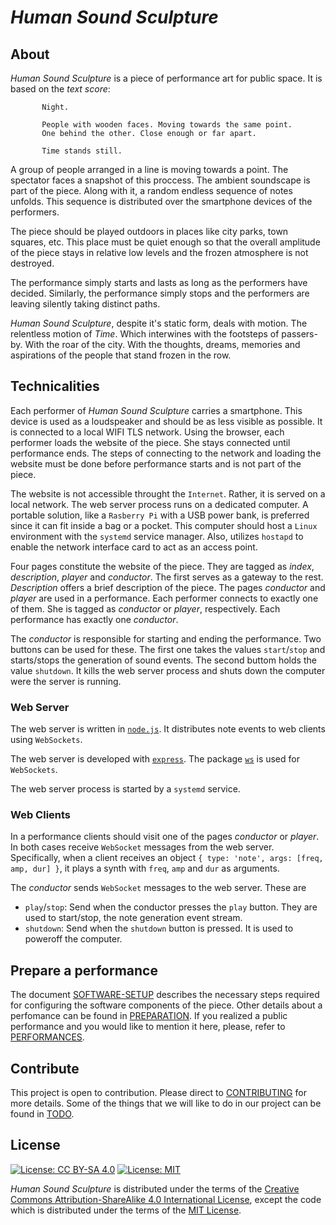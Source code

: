 # *Human Sound Sculpture*

## About
*Human Sound Sculpture* is a piece of performance art for public space. It is based on the *text score*:
```
	   Night.

	   People with wooden faces. Moving towards the same point.
	   One behind the other. Close enough or far apart.

	   Time stands still.
```

A group of people arranged in a line is moving towards a point. The spectator faces a snapshot of this proccess. The ambient soundscape is part of the piece. Along with it, a random endless sequence of notes unfolds. This sequence is distributed over the smartphone devices of the performers.

The piece should be played outdoors in places like city parks, town squares, etc. This place must be quiet enough so that the overall amplitude of the piece stays in relative low levels and the frozen atmosphere is not destroyed.

The performance simply starts and lasts as long as the performers have decided. Similarly, the performance simply stops and the performers are leaving silently taking distinct paths.

*Human Sound Sculpture*, despite it's static form, deals with motion. The relentless motion of *Time*. Which interwines with the footsteps of passers-by. With the roar of the city. With the thoughts, dreams, memories and aspirations of the people that stand frozen in the row.

## Technicalities
Each performer of *Human Sound Sculpture* carries a smartphone. This device is used as a loudspeaker and should be as less visible as possible. It is connected to a local WIFI TLS network. Using the browser, each performer loads the website of the piece. She stays connected until performance ends. The steps of connecting to the network and loading the website must be done before performance starts and is not part of the piece.

The website is not accessible throught the `Internet`. Rather, it is served on a local network. The web server process runs on a dedicated computer. A portable solution, like a `Rasberry Pi` with a USB power bank, is preferred since it can fit inside a bag or a pocket. This computer should host a `Linux` environment with the `systemd` service manager. Also, utilizes `hostapd` to enable the network interface card to act as an access point.

Four pages constitute the website of the piece. They are tagged as *index*, *description*, *player* and *conductor*. The first serves as a gateway to the rest. *Description* offers a brief description of the piece. The pages *conductor* and *player* are used in a performance. Each performer connects to exactly one of them. She is tagged as *conductor* or *player*, respectively. Each performance has exactly one *conductor*.

The *conductor* is responsible for starting and ending the performance. Two buttons can be used for these. The first one takes the values `start`/`stop` and starts/stops the generation of sound events. The second buttom holds the value `shutdown`. It kills the web server process and shuts down the computer were the server is running.

### Web Server
The web server is written in [`node.js`](https://nodejs.org/en/). It distributes note events to web clients using `WebSockets`.

The web server is developed with [`express`](https://expressjs.com/). The package [`ws`](https://github.com/websockets/ws) is used for `WebSockets`.

The web server process is started by a `systemd` service.

### Web Clients
In a performance clients should visit one of the pages *conductor* or *player*. In both cases receive `WebSocket` messages from the web server. Specifically, when a client receives an object `{ type: 'note', args: [freq, amp, dur] }`, it plays a synth with `freq`, `amp` and `dur` as arguments.

The *conductor* sends `WebSocket` messages to the web server. These are
- `play`/`stop`: Send when the conductor presses the `play` button. They are used to start/stop, the note generation event stream.
- `shutdown`: Send when the `shutdown` button is pressed. It is used to poweroff the computer.

## Prepare a performance
The document [SOFTWARE-SETUP](SOFTWARE-SETUP.md) describes the necessary steps required for configuring the software components of the piece. Other details about a perfomance can be found in [PREPARATION](PREPARATION.md). If you realized a public performance and you would like to mention it here, please, refer to [PERFORMANCES](PERFORMANCES.md).

## Contribute
This project is open to contribution. Please direct to [CONTRIBUTING](CONTRIBUTING.md) for more details. Some of the things that we will like to do in our project can be found in [TODO](TODO.org).

## License
[![License: CC BY-SA 4.0](https://licensebuttons.net/l/by-sa/4.0/80x15.png)](https://creativecommons.org/licenses/by-sa/4.0/)
[![License: MIT](https://img.shields.io/badge/License-MIT-yellow.svg)](https://opensource.org/licenses/MIT)

*Human Sound Sculpture* is distributed under the terms of the
[Creative Commons Attribution-ShareAlike 4.0 International License](https://creativecommons.org/licenses/by-sa/4.0/legalcode), except the code which is distributed under the terms of the [MIT License](MIT-LICENSE.md).
